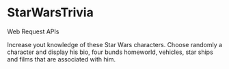 # StarWarsTrivia
Web Request APIs

Increase yout knowledge of these Star Wars characters.
Choose randomly a character and display his bio, four bunds homeworld, vehicles, star ships and films that are associated with
him.
